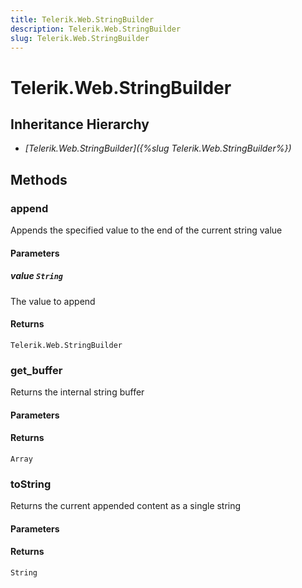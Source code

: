 ```yaml
---
title: Telerik.Web.StringBuilder
description: Telerik.Web.StringBuilder
slug: Telerik.Web.StringBuilder
---
```


# Telerik.Web.StringBuilder  

## Inheritance Hierarchy

* *[Telerik.Web.StringBuilder]({%slug Telerik.Web.StringBuilder%})*


## Methods

###  append

Appends the specified value to the end of the current string value

#### Parameters

##### value `String`

The value to append

#### Returns

`Telerik.Web.StringBuilder` 

### get_buffer

Returns the internal string buffer

#### Parameters

#### Returns

`Array` 

### toString

Returns the current appended content as a single string

#### Parameters

#### Returns

`String` 



